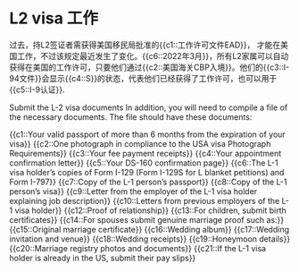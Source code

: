 # L2 visa 工作
过去，持L2签证者需获得美国移民局批准的{{c1::工作许可文件EAD}}， 才能在美国工作，不过该规定最近发生了变化。{{c6::2022年3月}}，所有L2家属可以自动获得在美国的工作许可，只要他们通过{{c2::美国海关CBP入境}}。他们的{{c3::I-94文件}}会显示{{c4::S}}的状态，代表他们已经获得了工作许可，也可以用于{{c5::I-9认证}}.


Submit the L-2 visa documents
In addition, you will need to compile a file of the necessary documents. The file should have these documents:

{{c1::Your valid passport of more than 6 months from the expiration of your visa}}
{{c2::One photograph in compliance to the USA visa Photograph Requirements}}
{{c3::Your fee payment receipts}}
{{c4::Your appointment confirmation letter}}
{{c5::Your DS-160 confirmation page}}
{{c6::The L-1 visa holder’s copies of Form I-129 (Form I-129S for L blanket petitions) and Form I-797}}
{{c7::Copy of the L-1 person’s passport}}
{{c8::Copy of the L-1 person’s visa}}
{{c9::Letter from the employer of the L-1 visa holder explaining job description}}
{{c10::Letters from previous employers of the L-1 visa holder}}
{{c12::Proof of relationship}}
{{c13::For children, submit birth certificates}}
{{c14::For spouses submit genuine marriage proof such as:}}
{{c15::Original marriage certificate}}
{{c16::Wedding album}}
{{c17::Wedding invitation and venue}}
{{c18::Wedding receipts}}
{{c19::Honeymoon details}}
{{c20::Marriage registry photos and documents}}
{{c21::If the L-1 visa holder is already in the US, submit their pay slips}}